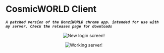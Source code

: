 # CosmicWORLD Client
***``A patched version of the BonziWORLD chrome app. intended for use with my server.
Check the releases page for downloads``***
<p align="center">
  <img src="https://i.ibb.co/LxLxBbT/Readme-Image-2.png" title="New login screen!">
</p>
<p align="center">
  <img src="https://i.ibb.co/S7CxrZ4/Readme-Image-1.png" title="Working server!">
</p>



